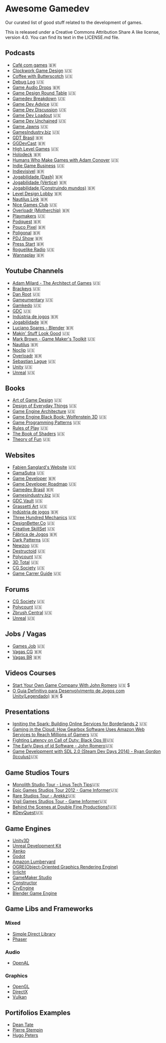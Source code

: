 ﻿# Awesome Gamedev
Our curated list of good stuff related to the development of games.

This is released under a Creative Commons Attribution Share A like license, version 4.0. You can find its text in the LICENSE.md file.

## Podcasts

- [Café com games](https://open.spotify.com/show/0rR9g8Iy0avEb0LyUzS6YX) 🇧🇷
- [Clockwork Game Design](http://keithburgun.net/podcast-2/) 🇺🇸
- [Coffee with Butterscotch](https://www.bscotch.net/podcast) 🇺🇸
- [Debug Log](http://thedebuglog.com/category/podcast) 🇺🇸
- [Game Audio Drops](http://gameaudioacademy.com/gac-podcast-drops) 🇧🇷
- [Game Design Round Table](http://thegamedesignroundtable.com/) 🇺🇸
- [Gamedev Breakdown](https://soundcloud.com/user-782123614) 🇺🇸
- [Game Dev Advice](https://www.gamedevadvice.com/) 🇺🇸
- [Game Dev Discussion](https://www.artstation.com/alexbeddows/blog) 🇺🇸
- [Game Dev Loadout](https://www.gamedevloadout.com/podcast/) 🇺🇸
- [Game Dev Unchained](https://www.gamedevunchained.com) 🇺🇸
- [Game Jawns](https://gamejawns.podbean.com/) 🇺🇸
- [GamesIndustry.biz](http://gibiz.libsyn.com/podcast) 🇺🇸
- [GDT Brasil](https://anchor.fm/gdtbrasil) 🇧🇷
- [GGDevCast](https://ggdevcast.com.br) 🇧🇷
- [High Level Games](https://www.highlevelgames.ca/podcastingnetwork) 🇺🇸
- [Holodeck](https://www.holodeckdesign.com.br/category/podcast/) 🇧🇷
- [Humans Who Make Games with Adam Conover](https://starburns.audio/podcasts/humans-who-make-games/) 🇺🇸
- [Indie Game Business](http://indiegame.business/) 🇺🇸
- [Indievisivel](http://indievisivel.com.br/category/podcast-indievisivel/) 🇧🇷
- [Jogabilidade (Dash)](http://jogabilida.de/category/podcasts/podcast-games/dash/) 🇧🇷
- [Jogabilidade (Vértice)](http://jogabilida.de/category/podcasts/podcast-games/vertice/) 🇧🇷
- [Jogabilidade (Construindo mundos)](http://jogabilida.de/category/podcasts/podcast-games/construindo-mundo/) 🇧🇷
- [Level Design Lobby](http://leveldesignlobby.libsyn.com/website) 🇧🇷
- [Nautilus Link](https://soundcloud.com/nautiluslink) 🇧🇷
- [Nice Games Club](https://nicegames.club/) 🇺🇸
- [Overloadr (Motherchip)](http://overloadr.com.br/podcasts/motherchip/) 🇧🇷
- [Playmakers](http://brightblack.co/podcast/) 🇺🇸
- [Podquest](http://www.podquest.com.br) 🇧🇷
- [Pouco Pixel](https://poucopixel.com/) 🇧🇷
- [Poligonal](https://www.vice.com/pt_br/topic/poligonal) 🇧🇷
- [PDJ Show](https://producaodejogos.com/topicos/pdj-show/) 🇧🇷
- [Press Start](https://open.spotify.com/show/4XC6e1yLqXvTB0yeeKGLyv?si=91ts7aeJShmFGHExUV4KpA) 🇧🇷
- [Roguelike Radio](http://www.roguelikeradio.com/) 🇺🇸
- [Wannaplay](http://www.wannaplay.com.br/podcasts/) 🇧🇷

## Youtube Channels

- [Adam Milard - The Architect of Games](https://www.youtube.com/user/Thefearalcarrot) 🇺🇸
- [Brackeys](https://www.youtube.com/channel/UCYbK_tjZ2OrIZFBvU6CCMiA) 🇺🇸
- [Dan Root](https://www.youtube.com/user/rootay) 🇺🇸
- [Gameumentary](https://www.youtube.com/channel/UCJS-pvsdN8JBnyPpV47gLSg) 🇺🇸
- [Gamkedo](https://www.youtube.com/user/GameDevLessons) 🇺🇸
- [GDC](https://www.youtube.com/channel/UC0JB7TSe49lg56u6qH8y_MQ) 🇺🇸
- [Indústria de jogos](https://www.youtube.com/channel/UCwTIfd7zrjlPxzEU_NlqznA) 🇧🇷
- [Jogabilidade](https://www.youtube.com/user/jogabilidades) 🇧🇷
- [Luciano Soares - Blender](https://www.youtube.com/user/lsdruid/videos) 🇧🇷
- [Makin' Stuff Look Good](https://www.youtube.com/channel/UCEklP9iLcpExB8vp_fWQseg) 🇺🇸
- [Mark Brown - Game Maker's Toolkit](https://www.youtube.com/channel/UCqJ-Xo29CKyLTjn6z2XwYAw) 🇺🇸
- [Nautilus](https://www.youtube.com/user/nautiluslink) 🇧🇷
- [Noclip](https://www.youtube.com/channel/UC0fDG3byEcMtbOqPMymDNbw) 🇺🇸
- [Overloadr](https://www.youtube.com/user/overloadr) 🇧🇷
- [Sebastian Lague](https://www.youtube.com/channel/UCmtyQOKKmrMVaKuRXz02jbQ) 🇺🇸
- [Unity](https://www.youtube.com/user/Unity3D) 🇺🇸
- [Unreal](https://www.youtube.com/channel/UCBobmJyzsJ6Ll7UbfhI4iwQ) 🇺🇸

## Books

- [Art of Game Design](https://www.amazon.com/Art-Game-Design-Lenses-Second/dp/1466598646) 🇺🇸
- [Design of Everyday Things](https://www.amazon.com/Design-Everyday-Things-Revised-Expanded/dp/0465050654) 🇺🇸
- [Game Engine Architecture](http://gameenginebook.com/) 🇺🇸
- [Game Engine Black Book: Wolfenstein 3D](https://www.amazon.com/Game-Engine-Black-Book-Wolfenstein/dp/1539692876) 🇺🇸
- [Game Programming Patterns](http://gameprogrammingpatterns.com/) 🇺🇸
- [Rules of Play](https://www.amazon.com/Rules-Play-Design-Fundamentals-Press/dp/0262240459) 🇺🇸
- [The Book of Shaders](https://thebookofshaders.com/) 🇺🇸
- [Theory of Fun](https://www.amazon.com/Theory-Game-Design-Raph-Koster/dp/1449363210) 🇺🇸

## Websites

- [Fabien Sanglard's Website](http://fabiensanglard.net/) 🇺🇸
- [GamaSutra](https://www.gamasutra.com/) 🇺🇸
- [Game Developer](https://gamedeveloper.com.br) 🇧🇷
- [Game Developer Roadmap](https://github.com/utilForever/game-developer-roadmap) 🇺🇸
- [Gamedev Brasil](http://www.gamedev.com.br) 🇧🇷
- [Gamesindustry.biz](https://www.gamesindustry.biz) 🇺🇸
- [GDC Vault](https://www.gdcvault.com/) 🇺🇸
- [Grassetti Art](https://gumroad.com/grassettiart) 🇺🇸
- [Indústria de jogos](http://www.industriadejogos.com.br) 🇧🇷
- [Three Hundred Mechanics](http://www.squidi.net) 🇺🇸
- [DesignBetter.Co](https://www.designbetter.co) 🇺🇸
- [Creative SkillSet](http://creativeskillset.org) 🇺🇸
- [Fábrica de Jogos](http://www.fabricadejogos.net) 🇧🇷
- [Dark Patterns](https://darkpatterns.org) 🇺🇸
- [Newzoo](https://newzoo.com) 🇺🇸
- [Destructoid](https://www.destructoid.com) 🇺🇸
- [Polycount](https://polycount.com) 🇺🇸
- [3D Total](https://www.3dtotal.com) 🇺🇸
- [CG Society](http://www.cgsociety.org) 🇺🇸
- [Game Carrer Guide](https://www.gamecareerguide.com) 🇺🇸

## Forums

- [CG Society](http://forums.cgsociety.org) 🇺🇸
- [Polycount](https://polycount.com/forum) 🇺🇸
- [Zbrush Central](http://www.zbrushcentral.com/forum.php) 🇺🇸
- [Unreal](https://forums.unrealengine.com) 🇺🇸

## Jobs / Vagas

- [Games Job](http://www.gamesjob.com.br) 🇺🇸
- [Vagas CG](https://vagascg.com.br) 🇧🇷
- [Vagas BR](https://twitter.com/vaggasbr) 🇧🇷

## Videos Courses

- [Start Your Own Game Company With John Romero](https://www.linkedin.com/learning/start-your-own-game-company-with-john-romero/) 🇺🇸 $
- [O Guia Definitivo para Desenvolvimento de Jogos com Unity(Legendado)](https://www.udemy.com/o-guia-definitivo-para-desenvolvimento-de-jogos-com-unity/) 🇧🇷 $

## Presentations

- [Igniting the Spark: Building Online Services for Borderlands 2](https://www.slideshare.net/JimmyS7/igniting-the-spark-building-online-services-for-borderlands-2) 🇺🇸
- [Gaming in the Cloud: How Gearbox Software Uses Amazon Web Services to Reach Millions of Gamers](https://www.slideshare.net/JimmyS7/gaming-in-the-cloud-how-gearbox-software-uses-amazon-web-services-to-reach-millions-of-gamers) 🇺🇸
- [Fighting Latency on Call of Duty: Black Ops III](https://www.youtube.com/watch?v=EtLHLfNpu84&t=86s)🇺🇸
- [The Early Days of id Software - John Romero](https://www.youtube.com/watch?v=E2MIpi8pIvY)🇺🇸
- [Game Development with SDL 2.0 (Steam Dev Days 2014) - Ryan Gordon (Icculus)](https://www.youtube.com/watch?v=MeMPCSqQ-34)🇺🇸

## Game Studios Tours

- [Monolith Studio Tour - Linus Tech Tips](https://www.youtube.com/watch?v=VUlLcO5sKIk)🇺🇸
- [Epic Games Studios Tour 2012 - Game Informer](https://www.youtube.com/watch?v=2DvC3hpOhKI)🇺🇸
- [Rare Studios Tour - Arekkz](https://www.youtube.com/watch?v=lHmeKEFzBBs&t=289s)🇺🇸
- [Vigil Games Studios Tour - Game Informer](https://www.youtube.com/watch?v=EdUvOhOFeiY)🇺🇸
- [Behind the Scenes at Double Fine Productions!](https://www.youtube.com/watch?v=sIxCFemhogo)🇺🇸
- [#DevQuest](https://www.youtube.com/watch?v=8-j-iHCZC_Q)🇺🇸

## Game Engines

- [Unity3D](http://www.unity3d.com)
- [Unreal Development Kit](http://www.unrealengine.com)
- [Xenko](http://www.xenko.com)
- [Godot](https://godotengine.org/)
- [Amazon Lumberyard](https://aws.amazon.com/pt/lumberyard/)
- [OGRE(Object-Oriented Graphics Rendering Engine)](https://www.ogre3d.org/)
- [Irrlicht](http://irrlicht.sourceforge.net/)
- [GameMaker Studio](https://www.yoyogames.com/gamemaker)
- [Constructor](https://www.construct.net/)
- [CryEngine](https://www.cryengine.com/)
- [Blender Game Engine](https://www.blender.org/)

## Game Libs and Frameworks

### Mixed

- [Simple Direct Library](http://www.libsdl.org)
- [Phaser](https://phaser.io/)

### Audio

- [OpenAL](https://www.openal.org/)

### Graphics

- [OpenGL](https://www.opengl.org/)
- [DirectX](https://blogs.msdn.microsoft.com/directx/)
- [Vulkan](https://www.khronos.org/vulkan/)

## Portifolios Examples

- [Dean Tate](http://www.iamdeantate.com/)
- [Pierre Stempin](http://www.pierre-stempin.com/)
- [Hugo Peters](http://hugo.fyi/)
